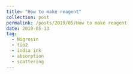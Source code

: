 ```yaml
---
title: "How to make reagent"
collection: post
permalink: /posts/2019/05/How to make reagent
date: 2019-05-13
tag:
  - Nigrosin
  - tio2
  - india ink
  - absorption
  - scattering
---
```

<!--stackedit_data:
eyJoaXN0b3J5IjpbMTAxMzU5NzExOF19
-->